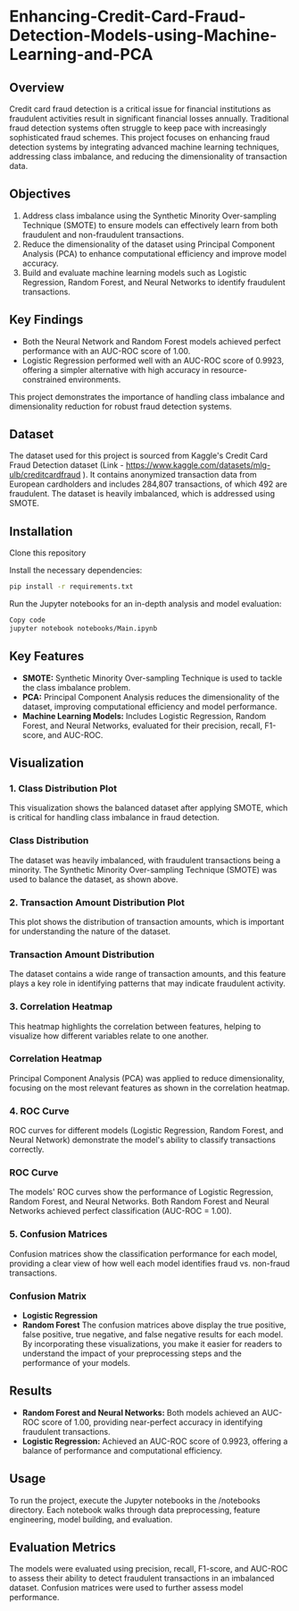 # Enhancing-Credit-Card-Fraud-Detection-Models-using-Machine-Learning-and-PCA

## Overview
Credit card fraud detection is a critical issue for financial institutions as fraudulent activities result in significant financial losses annually. Traditional fraud detection systems often struggle to keep pace with increasingly sophisticated fraud schemes. This project focuses on enhancing fraud detection systems by integrating advanced machine learning techniques, addressing class imbalance, and reducing the dimensionality of transaction data.

## Objectives
1. Address class imbalance using the Synthetic Minority Over-sampling Technique (SMOTE) to ensure models can effectively learn from both fraudulent and non-fraudulent transactions.
2. Reduce the dimensionality of the dataset using Principal Component Analysis (PCA) to enhance computational efficiency and improve model accuracy.
3. Build and evaluate machine learning models such as Logistic Regression, Random Forest, and Neural Networks to identify fraudulent transactions.

## Key Findings
- Both the Neural Network and Random Forest models achieved perfect performance with an AUC-ROC score of 1.00.
- Logistic Regression performed well with an AUC-ROC score of 0.9923, offering a simpler alternative with high accuracy in resource-constrained environments.

This project demonstrates the importance of handling class imbalance and dimensionality reduction for robust fraud detection systems.


## Dataset
The dataset used for this project is sourced from Kaggle's Credit Card Fraud Detection dataset (Link - https://www.kaggle.com/datasets/mlg-ulb/creditcardfraud ). It contains anonymized transaction data from European cardholders and includes 284,807 transactions, of which 492 are fraudulent. The dataset is heavily imbalanced, which is addressed using SMOTE.

## Installation

Clone this repository

Install the necessary dependencies:

```bash
pip install -r requirements.txt
```

Run the Jupyter notebooks for an in-depth analysis and model evaluation:

```bash
Copy code
jupyter notebook notebooks/Main.ipynb
```

## Key Features
- **SMOTE:** Synthetic Minority Over-sampling Technique is used to tackle the class imbalance problem.
- **PCA:** Principal Component Analysis reduces the dimensionality of the dataset, improving computational efficiency and model performance.
- **Machine Learning Models:** Includes Logistic Regression, Random Forest, and Neural Networks, evaluated for their precision, recall, F1-score, and AUC-ROC.

## Visualization
### 1. Class Distribution Plot
This visualization shows the balanced dataset after applying SMOTE, which is critical for handling class imbalance in fraud detection.

### Class Distribution
The dataset was heavily imbalanced, with fraudulent transactions being a minority. The Synthetic Minority Over-sampling Technique (SMOTE) was used to balance the dataset, as shown above.

### 2. Transaction Amount Distribution Plot
This plot shows the distribution of transaction amounts, which is important for understanding the nature of the dataset.

### Transaction Amount Distribution
The dataset contains a wide range of transaction amounts, and this feature plays a key role in identifying patterns that may indicate fraudulent activity.

### 3. Correlation Heatmap
This heatmap highlights the correlation between features, helping to visualize how different variables relate to one another.

### Correlation Heatmap
Principal Component Analysis (PCA) was applied to reduce dimensionality, focusing on the most relevant features as shown in the correlation heatmap.

### 4. ROC Curve
ROC curves for different models (Logistic Regression, Random Forest, and Neural Network) demonstrate the model's ability to classify transactions correctly.

### ROC Curve
The models' ROC curves show the performance of Logistic Regression, Random Forest, and Neural Networks. Both Random Forest and Neural Networks achieved perfect classification (AUC-ROC = 1.00).

### 5. Confusion Matrices
Confusion matrices show the classification performance for each model, providing a clear view of how well each model identifies fraud vs. non-fraud transactions.

### Confusion Matrix
- **Logistic Regression**
- **Random Forest**
The confusion matrices above display the true positive, false positive, true negative, and false negative results for each model.
By incorporating these visualizations, you make it easier for readers to understand the impact of your preprocessing steps and the performance of your models.

## Results
- **Random Forest and Neural Networks:** Both models achieved an AUC-ROC score of 1.00, providing near-perfect accuracy in identifying fraudulent transactions.
- **Logistic Regression:** Achieved an AUC-ROC score of 0.9923, offering a balance of performance and computational efficiency.

## Usage
To run the project, execute the Jupyter notebooks in the /notebooks directory. Each notebook walks through data preprocessing, feature engineering, model building, and evaluation.

## Evaluation Metrics
The models were evaluated using precision, recall, F1-score, and AUC-ROC to assess their ability to detect fraudulent transactions in an imbalanced dataset. Confusion matrices were used to further assess model performance.
